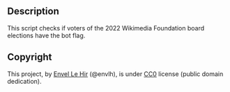 ## Description

This script checks if voters of the 2022 Wikimedia Foundation board elections have the bot flag.

## Copyright

This project, by [Envel Le Hir](https://www.lehir.net/) (@envlh), is under [CC0](https://creativecommons.org/publicdomain/zero/1.0/) license (public domain dedication).
